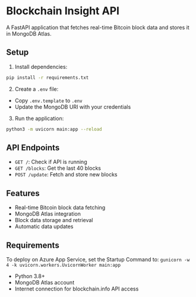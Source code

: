 # Blockchain Insight API

A FastAPI application that fetches real-time Bitcoin block data and stores it in MongoDB Atlas.

## Setup

1. Install dependencies:
```bash
pip install -r requirements.txt
```

2. Create a `.env` file:
- Copy `.env.template` to `.env`
- Update the MongoDB URI with your credentials

3. Run the application:
```bash
python3 -m uvicorn main:app --reload
```

## API Endpoints

- `GET /`: Check if API is running
- `GET /blocks`: Get the last 40 blocks
- `POST /update`: Fetch and store new blocks

## Features

- Real-time Bitcoin block data fetching
- MongoDB Atlas integration
- Block data storage and retrieval
- Automatic data updates

## Requirements

To deploy on Azure App Service, set the Startup Command to: `gunicorn -w 4 -k uvicorn.workers.UvicornWorker main:app`

- Python 3.8+
- MongoDB Atlas account
- Internet connection for blockchain.info API access 